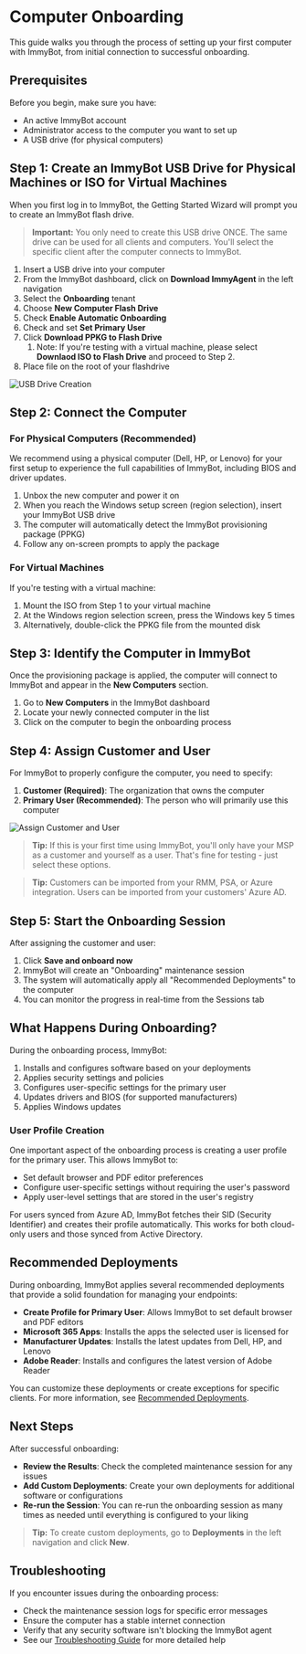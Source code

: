 # Computer Onboarding

This guide walks you through the process of setting up your first computer with ImmyBot, from initial connection to successful onboarding.

## Prerequisites

Before you begin, make sure you have:
- An active ImmyBot account
- Administrator access to the computer you want to set up
- A USB drive (for physical computers)

## Step 1: Create an ImmyBot USB Drive for Physical Machines or ISO for Virtual Machines

When you first log in to ImmyBot, the Getting Started Wizard will prompt you to create an ImmyBot flash drive.

> **Important:** You only need to create this USB drive ONCE. The same drive can be used for all clients and computers. You'll select the specific client after the computer connects to ImmyBot.

1. Insert a USB drive into your computer
2. From the ImmyBot dashboard, click on **Download ImmyAgent** in the left navigation
3. Select the **Onboarding** tenant
4. Choose **New Computer Flash Drive**
5. Check **Enable Automatic Onboarding**
6. Check and set **Set Primary User**
7. Click **Download PPKG to Flash Drive**
   1. Note: If you're testing with a virtual machine, please select **Downlaod ISO to Flash Drive** and proceed to Step 2.
8. Place file on the root of your flashdrive

![USB Drive Creation](FirstComputerSetup.png)

## Step 2: Connect the Computer

### For Physical Computers (Recommended)

We recommend using a physical computer (Dell, HP, or Lenovo) for your first setup to experience the full capabilities of ImmyBot, including BIOS and driver updates.

1. Unbox the new computer and power it on
2. When you reach the Windows setup screen (region selection), insert your ImmyBot USB drive
3. The computer will automatically detect the ImmyBot provisioning package (PPKG)
4. Follow any on-screen prompts to apply the package

### For Virtual Machines

If you're testing with a virtual machine:

1. Mount the ISO from Step 1 to your virtual machine
2. At the Windows region selection screen, press the Windows key 5 times
3. Alternatively, double-click the PPKG file from the mounted disk

## Step 3: Identify the Computer in ImmyBot

Once the provisioning package is applied, the computer will connect to ImmyBot and appear in the **New Computers** section.

1. Go to **New Computers** in the ImmyBot dashboard
2. Locate your newly connected computer in the list
3. Click on the computer to begin the onboarding process

## Step 4: Assign Customer and User

For ImmyBot to properly configure the computer, you need to specify:

1. **Customer (Required)**: The organization that owns the computer
2. **Primary User (Recommended)**: The person who will primarily use this computer

![Assign Customer and User](/Documentation/GettingStarted/OnboardingForm.png)

> **Tip:** If this is your first time using ImmyBot, you'll only have your MSP as a customer and yourself as a user. That's fine for testing - just select these options.

> **Tip:** Customers can be imported from your RMM, PSA, or Azure integration. Users can be imported from your customers' Azure AD.

## Step 5: Start the Onboarding Session

After assigning the customer and user:

1. Click **Save and onboard now**
2. ImmyBot will create an "Onboarding" maintenance session
3. The system will automatically apply all "Recommended Deployments" to the computer
4. You can monitor the progress in real-time from the Sessions tab

## What Happens During Onboarding?

During the onboarding process, ImmyBot:

1. Installs and configures software based on your deployments
2. Applies security settings and policies
3. Configures user-specific settings for the primary user
4. Updates drivers and BIOS (for supported manufacturers)
5. Applies Windows updates

### User Profile Creation

One important aspect of the onboarding process is creating a user profile for the primary user. This allows ImmyBot to:

- Set default browser and PDF editor preferences
- Configure user-specific settings without requiring the user's password
- Apply user-level settings that are stored in the user's registry

For users synced from Azure AD, ImmyBot fetches their SID (Security Identifier) and creates their profile automatically. This works for both cloud-only users and those synced from Active Directory.

## Recommended Deployments

During onboarding, ImmyBot applies several recommended deployments that provide a solid foundation for managing your endpoints:

- **Create Profile for Primary User**: Allows ImmyBot to set default browser and PDF editors
- **Microsoft 365 Apps**: Installs the apps the selected user is licensed for
- **Manufacturer Updates**: Installs the latest updates from Dell, HP, and Lenovo
- **Adobe Reader**: Installs and configures the latest version of Adobe Reader

You can customize these deployments or create exceptions for specific clients. For more information, see [Recommended Deployments](recommended-deployments.md).

## Next Steps

After successful onboarding:

- **Review the Results**: Check the completed maintenance session for any issues
- **Add Custom Deployments**: Create your own deployments for additional software or configurations
- **Re-run the Session**: You can re-run the onboarding session as many times as needed until everything is configured to your liking

> **Tip:** To create custom deployments, go to **Deployments** in the left navigation and click **New**.

## Troubleshooting

If you encounter issues during the onboarding process:

- Check the maintenance session logs for specific error messages
- Ensure the computer has a stable internet connection
- Verify that any security software isn't blocking the ImmyBot agent
- See our [Troubleshooting Guide](troubleshooting.md) for more detailed help

